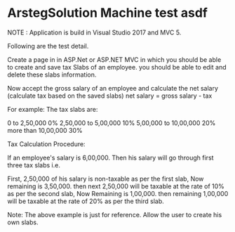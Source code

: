 # ArstegSolution Machine test asdf 

NOTE : Application is build in Visual Studio 2017 and MVC 5.

Following are the test detail.

Create a page in in ASP.Net or ASP.NET MVC in which you should be able to create and save tax Slabs of an employee.
you should be able to edit and delete these slabs information.

Now accept the gross salary of an employee and calculate the net salary (calculate tax based on the saved slabs)
net salary = gross salary - tax

For example:
The tax slabs are:

0 to 2,50,000 			                0%
2,50,000  to 5,00,000			10%
5,00,000 to 10,00,000			20%
more than 10,00,000			30%

Tax Calculation Procedure: 

If an employee's salary is 6,00,000. Then his salary will go through first three tax slabs i.e.

First, 2,50,000 of his salary is non-taxable as per the first slab, Now remaining is 3,50,000.
then next 2,50,000 will be taxable at the rate of 10% as per the second slab, Now Remaining is 1,00,000.
then remaining 1,00,000 will be taxable at the rate of 20% as per the third slab.

Note: The above example is just for reference. Allow the user to create his own slabs.

